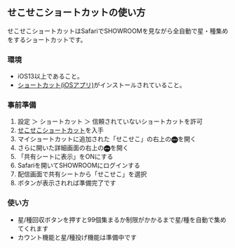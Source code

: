 ## せこせこショートカットの使い方

せこせこショートカットはSafariでSHOWROOMを見ながら全自動で星・種集めをするショートカットです。

### 環境

- iOS13以上であること。
- [ショートカット(iOSアプリ)](https://apps.apple.com/jp/app/%E3%82%B7%E3%83%A7%E3%83%BC%E3%83%88%E3%82%AB%E3%83%83%E3%83%88/id1462947752)がインストールされていること。


### 事前準備

1. 設定 ＞ ショートカット ＞ 信頼されていないショートカットを許可
1. [せこせこショートカット](https://www.icloud.com/shortcuts/76d2c89247aa417e991b7144086afbac)を入手
1. マイショートカットに追加された「せこせこ」の右上の<img src="menu.png" width="15px" style="border:0; box-shadow:0px 0px; margin:0; vertical-align: bottom;">を開く
1. さらに開いた詳細画面の右上の<img src="menu.png" width="15px" style="border:0; box-shadow:0px 0px; margin:0; vertical-align: bottom;">を開く
1. 「共有シートに表示」をONにする
1. Safariを開いてSHOWROOMにログインする
1. 配信画面で共有シートから「せこせこ」を選択
1. ボタンが表示されれば準備完了です

### 使い方

- 星/種回収ボタンを押すと99個集まるか制限がかかるまで星/種を自動で集めてくれます
- カウント機能と星/種投げ機能は準備中です

